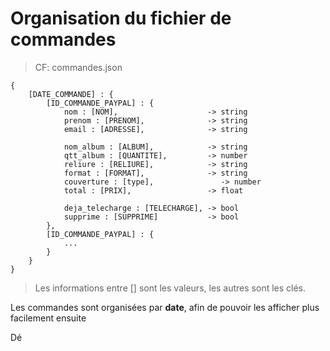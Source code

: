# Organisation du fichier de commandes
> CF: commandes.json

```
{
    [DATE_COMMANDE] : {
        [ID_COMMANDE_PAYPAL] : {
            nom : [NOM],                    -> string
            prenom : [PRENOM],              -> string
            email : [ADRESSE],              -> string

            nom_album : [ALBUM],            -> string
            qtt_album : [QUANTITE],         -> number
            reliure : [RELIURE],            -> string
            format : [FORMAT],              -> string
            couverture : [type],               -> number
            total : [PRIX],                 -> float

            deja_telecharge : [TELECHARGE], -> bool
            supprime : [SUPPRIME]           -> bool
        },
        [ID_COMMANDE_PAYPAL] : {
            ...
        }
    }
}
```

>Les informations entre [] sont les valeurs, les autres sont les clés.

Les commandes sont organisées par **date**, afin de pouvoir les afficher plus facilement ensuite

Dé
